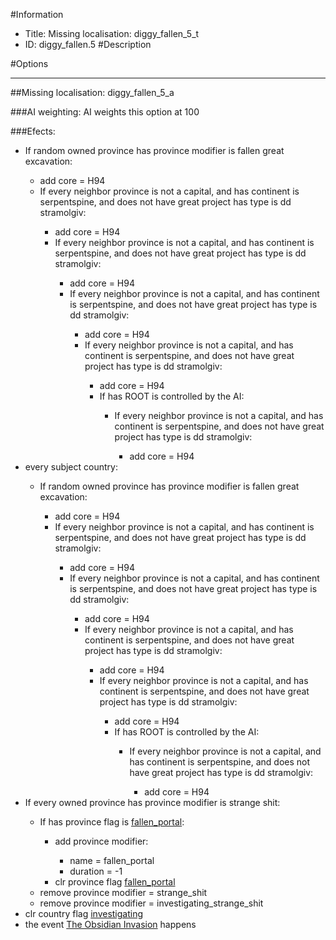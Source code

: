 #Information
 - Title: Missing localisation: diggy_fallen_5_t
 - ID: diggy_fallen.5
#Description

#Options

___
##Missing localisation: diggy_fallen_5_a

###AI weighting:
AI weights this option at 100


###Efects:<ul><li>If random owned province has province modifier is fallen great excavation:</li><ul><li>add core = H94</li><li>If every neighbor province is not a capital, and  has continent is serpentspine, and does not have great project has type is dd stramolgiv:</li><ul><li>add core = H94</li><li>If every neighbor province is not a capital, and  has continent is serpentspine, and does not have great project has type is dd stramolgiv:</li><ul><li>add core = H94</li><li>If every neighbor province is not a capital, and  has continent is serpentspine, and does not have great project has type is dd stramolgiv:</li><ul><li>add core = H94</li><li>If every neighbor province is not a capital, and  has continent is serpentspine, and does not have great project has type is dd stramolgiv:</li><ul><li>add core = H94</li><li>If has ROOT is controlled by the AI:</li><ul><li>If every neighbor province is not a capital, and  has continent is serpentspine, and does not have great project has type is dd stramolgiv:</li><ul><li>add core = H94</li></ul></ul></ul></ul></ul></ul></ul><li>every subject country:</li><ul><li>If random owned province has province modifier is fallen great excavation:</li><ul><li>add core = H94</li><li>If every neighbor province is not a capital, and  has continent is serpentspine, and does not have great project has type is dd stramolgiv:</li><ul><li>add core = H94</li><li>If every neighbor province is not a capital, and  has continent is serpentspine, and does not have great project has type is dd stramolgiv:</li><ul><li>add core = H94</li><li>If every neighbor province is not a capital, and  has continent is serpentspine, and does not have great project has type is dd stramolgiv:</li><ul><li>add core = H94</li><li>If every neighbor province is not a capital, and  has continent is serpentspine, and does not have great project has type is dd stramolgiv:</li><ul><li>add core = H94</li><li>If has ROOT is controlled by the AI:</li><ul><li>If every neighbor province is not a capital, and  has continent is serpentspine, and does not have great project has type is dd stramolgiv:</li><ul><li>add core = H94</li></ul></ul></ul></ul></ul></ul></ul></ul><li>If every owned province has province modifier is strange shit:</li><ul><li>If has province flag is [fallen_portal](../flags/fallen_portal.md):</li><ul><li>add province modifier:</li><ul><li>name = fallen_portal</li><li>duration = -1</li></ul><li>clr province flag [fallen_portal](../flags/fallen_portal.md)</li></ul><li>remove province modifier = strange_shit</li><li>remove province modifier = investigating_strange_shit</li></ul><li>clr country flag [investigating](../flags/investigating.md)</li><li>the event [The Obsidian Invasion](../events/the_obsidian_invasion.md) happens</li></ul>
